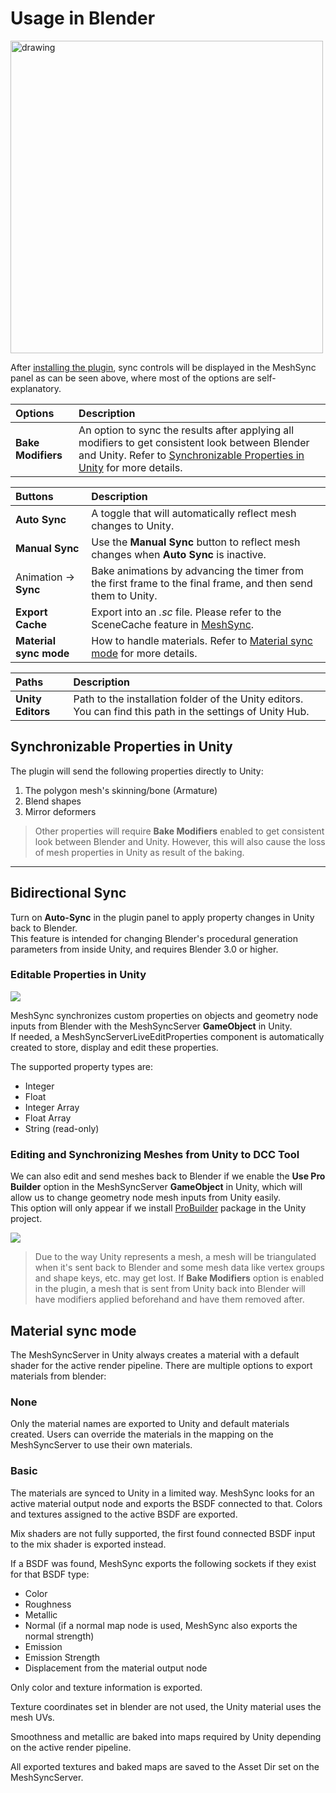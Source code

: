 # Usage in Blender

<img src="images/MeshSyncClientBlender.png" alt="drawing" width="500"/>

After [installing the plugin](Installation.md), sync controls will be displayed in the MeshSync panel
as can be seen above, where most of the options are self-explanatory.

|**Options** |**Description** |
|:---       |:---|
| **Bake Modifiers** | An option to sync the results after applying all modifiers to get consistent look between Blender and Unity. Refer to [Synchronizable Properties in Unity](#synchronizable-Properties-in-unity) for more details. |

|**Buttons** |**Description** |
|:---       |:---|
| **Auto Sync**             | A toggle that will automatically reflect mesh changes to Unity.|
| **Manual Sync**           | Use the **Manual Sync** button to reflect mesh changes when **Auto Sync** is inactive.|
| Animation &rarr; **Sync** | Bake animations by advancing the timer from the first frame to the final frame, and then send them to Unity.|
| **Export Cache** | Export into an *.sc* file. Please refer to the SceneCache feature in [MeshSync](https://docs.unity3d.com/Packages/com.unity.meshsync@latest).|
| **Material sync mode**    | How to handle materials. Refer to [Material sync mode](#Material-sync-mode) for more details.|

|**Paths** |**Description**|
|:---       |:---|
| **Unity Editors** | Path to the installation folder of the Unity editors. You can find this path in the settings of Unity Hub.| 

## Synchronizable Properties in Unity

The plugin will send the following properties directly to Unity:
1. The polygon mesh's skinning/bone (Armature) 
2. Blend shapes
3. Mirror deformers 

> Other properties will require **Bake Modifiers** enabled to get consistent look between Blender and Unity.
> However, this will also cause the loss of mesh properties in Unity as result of the baking.

---

## Bidirectional Sync

Turn on **Auto-Sync** in the plugin panel to apply property changes in Unity back to Blender.  
This feature is intended for changing Blender's procedural generation parameters from inside Unity, and 
requires Blender 3.0 or higher.


### Editable Properties in Unity

![](images/MeshSyncServerLiveEditProperties.png)

MeshSync synchronizes custom properties on objects and geometry node inputs from Blender 
with the MeshSyncServer **GameObject** in Unity.  
If needed, a MeshSyncServerLiveEditProperties component is automatically created to store, display and edit these properties.

The supported property types are:
* Integer
* Float
* Integer Array
* Float Array
* String (read-only)

### Editing and Synchronizing Meshes from Unity to DCC Tool

We can also edit and send meshes back to Blender if we enable the **Use Pro Builder** option 
in the MeshSyncServer **GameObject** in Unity, which will allow us to change geometry node mesh inputs 
from Unity easily.  
This option will only appear if we install [ProBuilder](https://docs.unity3d.com/Packages/com.unity.probuilder@5.0/manual/index.html) package in the Unity project.

![](images/MeshSyncClientBlender_ProBuilder.png)


> Due to the way Unity represents a mesh, a mesh will be triangulated when it's sent back to Blender 
> and some mesh data like vertex groups and shape keys, etc. may get lost. 
> If **Bake Modifiers** option is enabled in the plugin, 
> a mesh that is sent from Unity back into Blender will have modifiers applied beforehand and have them removed after.

## Material sync mode

The MeshSyncServer in Unity always creates a material with a default shader for the active render pipeline.
There are multiple options to export materials from blender:

### None

Only the material names are exported to Unity and default materials created. Users can override the materials in the mapping on the MeshSyncServer to use their own materials.

### Basic

The materials are synced to Unity in a limited way.
MeshSync looks for an active material output node and exports the BSDF connected to that.
Colors and textures assigned to the active BSDF are exported.

Mix shaders are not fully supported, the first found connected BSDF input to the mix shader is exported instead.

If a BSDF was found, MeshSync exports the following sockets if they exist for that BSDF type:
- Color
- Roughness
- Metallic
- Normal (if a normal map node is used, MeshSync also exports the normal strength)
- Emission
- Emission Strength
- Displacement from the material output node

Only color and texture information is exported. 

Texture coordinates set in blender are not used, the Unity material uses the mesh UVs.

Smoothness and metallic are baked into maps required by Unity depending on the active render pipeline.

All exported textures and baked maps are saved to the Asset Dir set on the MeshSyncServer.